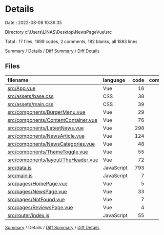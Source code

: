 # Details

Date : 2022-08-08 10:39:35

Directory c:\\Users\\LINAS\\Desktop\\NewsPageVue\\src

Total : 17 files,  1699 codes, 2 comments, 182 blanks, all 1883 lines

[Summary](results.md) / Details / [Diff Summary](diff.md) / [Diff Details](diff-details.md)

## Files
| filename | language | code | comment | blank | total |
| :--- | :--- | ---: | ---: | ---: | ---: |
| [src/App.vue](/src/App.vue) | Vue | 16 | 0 | 7 | 23 |
| [src/assets/base.css](/src/assets/base.css) | CSS | 38 | 0 | 16 | 54 |
| [src/assets/main.css](/src/assets/main.css) | CSS | 39 | 0 | 7 | 46 |
| [src/components/BurgerMenu.vue](/src/components/BurgerMenu.vue) | Vue | 29 | 0 | 4 | 33 |
| [src/components/ContentContainer.vue](/src/components/ContentContainer.vue) | Vue | 76 | 0 | 9 | 85 |
| [src/components/LatestNews.vue](/src/components/LatestNews.vue) | Vue | 298 | 0 | 60 | 358 |
| [src/components/NewsArticle.vue](/src/components/NewsArticle.vue) | Vue | 124 | 0 | 19 | 143 |
| [src/components/NewsCategories.vue](/src/components/NewsCategories.vue) | Vue | 48 | 0 | 6 | 54 |
| [src/components/ThemeToggle.vue](/src/components/ThemeToggle.vue) | Vue | 55 | 0 | 7 | 62 |
| [src/components/layout/TheHeader.vue](/src/components/layout/TheHeader.vue) | Vue | 72 | 0 | 13 | 85 |
| [src/data.js](/src/data.js) | JavaScript | 793 | 0 | 4 | 797 |
| [src/main.js](/src/main.js) | JavaScript | 7 | 0 | 6 | 13 |
| [src/pages/HomePage.vue](/src/pages/HomePage.vue) | Vue | 5 | 0 | 4 | 9 |
| [src/pages/NewsPage.vue](/src/pages/NewsPage.vue) | Vue | 33 | 2 | 7 | 42 |
| [src/pages/NotFound.vue](/src/pages/NotFound.vue) | Vue | 7 | 0 | 3 | 10 |
| [src/pages/ReviewsPage.vue](/src/pages/ReviewsPage.vue) | Vue | 4 | 0 | 2 | 6 |
| [src/router/index.js](/src/router/index.js) | JavaScript | 55 | 0 | 8 | 63 |

[Summary](results.md) / Details / [Diff Summary](diff.md) / [Diff Details](diff-details.md)